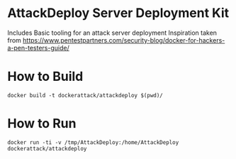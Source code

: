 # AttackDeploy Server Deployment Kit
Includes Basic tooling for an attack server deployment
Inspiration taken from https://www.pentestpartners.com/security-blog/docker-for-hackers-a-pen-testers-guide/

# How to Build

```
docker build -t dockerattack/attackdeploy $(pwd)/
```

# How to Run

```
docker run -ti -v /tmp/AttackDeploy:/home/AttackDeploy dockerattack/attackdeploy
```


